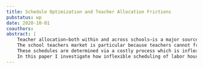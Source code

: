 ```yaml
---
title: Schedule Optimization and Teacher Allocation Frictions
pubstatus: wp
date: 2020-10-01
coauthors:
abstract: |
    Teacher allocation—both within and across schools—is a major source of inefficiency in school districts.
    The school teachers market is particular because teachers cannot freely supply any number of labor hours, because they also have to fit each school's schedule.
    These schedules are determined via a costly process which is inflexible and produces sub-optimal results.
    In this paper I investigate how inflexible scheduling of labor hours is an important source of frictions in the school market, which leads to inefficient assignment of teachers across school districts.
---
```


<!-- Teacher allocation ---both within and across schools--- is a major source of inefficiency in school districts.
The school teachers market is particular because teachers cannot freely supply any number of labor hours, because they also have to fit each school's schedule.
These schedules are determined via a costly process which is inflexible and produces sub-optimal results.
In this paper I investigate how inflexible scheduling of labor hours is an important source of frictions in the school market, which leads to inefficient assignment of teachers across school districts.

The teacher market is particular ---among other reasons--- for facing two seemingly unrelated problems.
First, solving the problem of school schedules is a very hard problem (as in NP-hard).
Schools have to invest a significant amount of resources to solve the problem, and the solution is nevertheless inflexible and sub-optimal in several dimensions.
In this paper I propose a solution to two inter-related problems in the teacher market.
At the school level, solving the teacher scheduling problem is an NP-hard problem -->